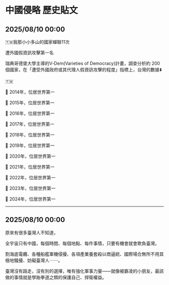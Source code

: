 # 中國侵略 歷史貼文

## 2025/08/10 00:00

🇹🇼我那小小多山的國家蟬聯11次

遭外國假資訊攻擊第一名



瑞典哥德堡大學主導的V‑Dem(Varieties of Democracy)計畫，調查分析約 200 個國家，在「遭受外國政府或其代理人假資訊攻擊的程度」指標上，台灣的數據⬇️

🇹🇼

👑 2014年，位居世界第一

👑 2015年，位居世界第一

👑 2016年，位居世界第一

👑 2017年，位居世界第一

👑 2018年，位居世界第一

👑 2019年，位居世界第一

👑 2020年，位居世界第一

👑 2021年，位居世界第一

👑 2022年，位居世界第一

👑 2023年，位居世界第一

👑 2024年，位居世界第一

---

## 2025/08/10 00:00

原來有很多臺灣人不知道，

全宇宙只有中國，每個時間、每個地點、每件事情，只要有機會就會欺負臺灣。

割海底電纜、各種船艦軍機侵擾、各項產業養套殺以商逼統、國際場合無所不用其極地騷擾、妨礙臺灣人⋯⋯。

臺灣沒有路走，沒有別的選擇，唯有強化軍事力量——就像被霸凌的小朋友，最該做的事情就是學跆拳道之類的保護自己、捍衛權益。